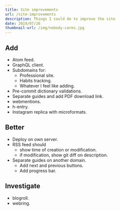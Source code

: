 ```yaml
---
title: Site improvements
url: /site-improvements
description: Things I could do to improve the site
date: 2019/07/26
thumbnail-url: /img/nobody-cares.jpg
---
```


## Add

- Atom feed.
- GraphQL client.
- Subdomains for:
  - Professional site.
  - Habits tracking.
  - Whatever I feel like adding.
- Pre-commit dictionary validations.
- Separate guides and add PDF download link.
- webmentions.
- h-entry.
- Instagram replica with microformats.

## Better

- Deploy on own server.
- RSS feed should
    - show time of creation or modification.
    - if modification, show git diff on description.
- Separate guides on another domain.
    - Add next and previous buttons.
    - Add progress bar.

## Investigate

- blogroll.
- webring.

